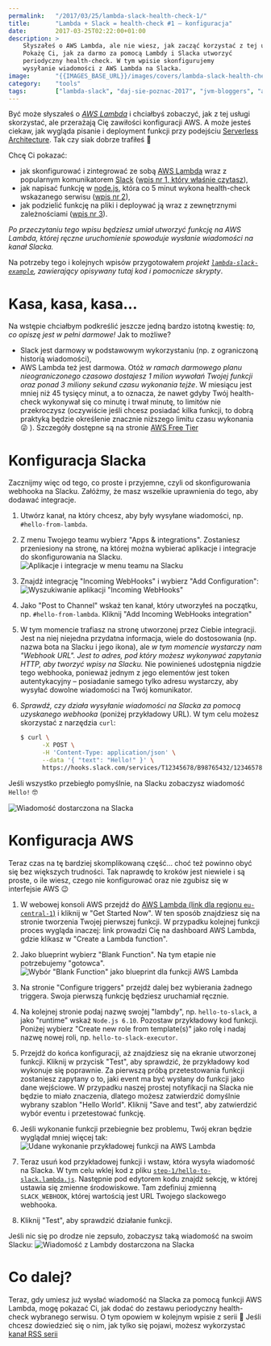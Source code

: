 ```yaml
---
permalink:   "/2017/03/25/lambda-slack-health-check-1/"
title:       "Lambda + Slack = health-check #1 — konfiguracja"
date:        2017-03-25T02:22:00+01:00
description: >
    Słyszałeś o AWS Lambda, ale nie wiesz, jak zacząć korzystać z tej usługi?
    Pokażę Ci, jak za darmo za pomocą Lambdy i Slacka utworzyć
    periodyczny health-check. W tym wpisie skonfigurujemy 
    wysyłanie wiadomości z AWS Lambda na Slacka.
image:       "{{IMAGES_BASE_URL}}/images/covers/lambda-slack-health-check-1.png"
category:    "tools"
tags:        ["lambda-slack", "daj-sie-poznac-2017", "jvm-bloggers", "aws", "lambda", "slack", "health-check"]
---
```


Być może słyszałeś o *[AWS Lambda]( https://aws.amazon.com/lambda )*
 i chciałbyś zobaczyć, jak z tej usługi skorzystać, ale przerażają Cię
 zawiłości konfiguracji AWS. A może jesteś ciekaw, jak wygląda
 pisanie i deployment funkcji przy podejściu
 [Serverless Architecture]( https://martinfowler.com/articles/serverless.html ).
 Tak czy siak dobrze trafiłeś 🙂 

Chcę Ci pokazać:
* jak skonfigurować i zintegrować ze sobą [AWS Lambda]( https://aws.amazon.com/lambda )
  wraz z popularnym komunikatorem [Slack]( https://slack.com/ )
  ([wpis nr 1, który właśnie czytasz]( /blog/2017/03/25/lambda-slack-health-check-1/ )),
* jak napisać funkcję w [node.js]( https://nodejs.org/en/ ),
  która co 5 minut wykona health-check wskazanego serwisu
   ([wpis nr 2]( /blog/2017/04/03/lambda-slack-health-check-2/ )),
* jak podzielić funkcję na pliki i deploywać ją wraz z zewnętrznymi
  zależnościami
  ([wpis nr 3]( /blog/2017/04/18/lambda-slack-health-check-3/ )).
  
*Po przeczytaniu tego wpisu będziesz umiał utworzyć funkcję na AWS Lambda,
 której ręczne uruchomienie spowoduje wysłanie wiadomości na kanał Slacka.*
 
Na potrzeby tego i kolejnych wpisów przygotowałem *projekt
 [`lambda-slack-example`]( https://gitlab.com/timbercode/lambda-slack-example ),
 zawierający opisywany tutaj kod i pomocnicze skrypty*.
  
# Kasa, kasa, kasa…
 
Na wstępie chciałbym podkreślić jeszcze jedną bardzo istotną kwestię:
 *to, co opiszę jest w pełni darmowe!* Jak to możliwe?
 * Slack jest darmowy w podstawowym wykorzystaniu (np. z ograniczoną
   historią wiadomości),
 * AWS Lambda też jest darmowa. Otóż *w ramach darmowego planu nieograniczonego
   czasowo dostajesz 1 milion wywołań Twojej funkcji oraz ponad 3 miliony sekund
   czasu wykonania tejże*. W miesiącu jest mniej niż 45 tysięcy minut, a to
   oznacza, że nawet gdyby Twój health-check wykonywał się co minutę i trwał
   minutę, to limitów nie przekroczysz (oczywiście jeśli chcesz posiadać kilka
   funkcji, to dobrą praktyką będzie określenie znacznie niższego limitu czasu
   wykonania 😜 ). Szczegóły dostępne są na stronie 
   [AWS Free Tier]( https://aws.amazon.com/free/ )
  
# Konfiguracja Slacka

Zacznijmy więc od tego, co proste i przyjemne, czyli od skonfigurowania
 webhooka na Slacku. Załóżmy, że masz wszelkie uprawnienia do tego, aby 
 dodawać integracje.
 
1. Utwórz kanał, na który chcesz, aby były wysyłane wiadomości,
   np. `#hello-from-lambda`.
   
2. Z menu Twojego teamu wybierz "Apps & integrations". Zostaniesz przeniesiony
   na stronę, na której można wybierać aplikacje i integracje do skonfigurowania
   na Slacku.
   ![Aplikacje i integracje w menu teamu na Slacku]( {{IMAGES_BASE_URL}}/images/content/lambda-slack-health-check-1/slack-team-menu-apps.png )
   
3. Znajdź integrację "Incoming WebHooks" i wybierz "Add Configuration":
   ![Wyszukiwanie aplikacji "Incoming WebHooks"]( {{IMAGES_BASE_URL}}/images/content/lambda-slack-health-check-1/slack-apps-incoming-webhooks.png )

4. Jako "Post to Channel" wskaż ten kanał, który utworzyłeś na początku,
   np. `#hello-from-lambda`. Kliknij "Add Incoming WebHooks integration"

5. W tym momencie trafiasz na stronę utworzonej przez Ciebie integracji.
   Jest na niej niejedna przydatna informacja, wiele do dostosowania 
   (np. nazwa bota na Slacku i jego ikona), ale *w tym momencie wystarczy
   nam "Webhook URL". Jest to adres, pod który możesz
   wykonywać zapytania HTTP, aby tworzyć wpisy na Slacku.* Nie powinieneś
   udostępnia nigdzie tego webhooka, ponieważ jednym z jego elementów jest
   token autentykacyjny – posiadanie
   samego tylko adresu wystarczy, aby wysyłać dowolne wiadomości
   na Twój komunikator. 
   
6. *Sprawdź, czy działa wysyłanie wiadomości na Slacka za pomocą
   uzyskanego webhooka* (poniżej przykładowy URL).
   W tym celu możesz skorzystać z narzędzia `curl`:
   ```bash
   $ curl \
         -X POST \
         -H 'Content-Type: application/json' \
         --data '{ "text": "Hello!" }' \
         https://hooks.slack.com/services/T12345678/B98765432/12346578hgfedcba87654321
   ```
   
Jeśli wszystko przebiegło pomyślnie, na Slacku zobaczysz wiadomość `Hello!` 🤓

![Wiadomość dostarczona na Slacka]( {{IMAGES_BASE_URL}}/images/content/lambda-slack-health-check-1/slack-webhook-test.png )

# Konfiguracja AWS

Teraz czas na tę bardziej skomplikowaną część… choć też powinno obyć się bez
 większych trudności. Tak naprawdę to kroków jest niewiele i są proste, o ile
 wiesz, czego nie konfigurować oraz nie zgubisz się w interfejsie AWS 😉
 
1. W webowej konsoli AWS przejdź do
   [AWS Lambda (link dla regionu `eu-central-1`)]( https://eu-central-1.console.aws.amazon.com/lambda )
   i kliknij w "Get Started Now". W ten sposób znajdziesz się na stronie
   tworzenia Twojej pierwszej funkcji. W przypadku kolejnej funkcji
   proces wygląda inaczej: link prowadzi Cię na dashboard AWS Lambda,
   gdzie klikasz w "Create a Lambda function".
   
2. Jako blueprint wybierz "Blank Function". Na tym etapie nie potrzebujemy "gotowca".
   ![Wybór "Blank Function" jako blueprint dla funkcji AWS Lambda]( {{IMAGES_BASE_URL}}/images/content/lambda-slack-health-check-1/aws-blank-function-blueprint.png )

3. Na stronie "Configure triggers" przejdź dalej bez wybierania żadnego triggera.
   Swoja pierwszą funkcję będziesz uruchamiał ręcznie.

4. Na kolejnej stronie podaj nazwę swojej "lambdy", np. `hello-to-slack`,
   a jako "runtime" wskaż `Node.js 6.10`. Pozostaw przykładowy kod funkcji.
   Poniżej wybierz "Create new role from template(s)" jako rolę
   i nadaj nazwę nowej roli, np. `hello-to-slack-executor`.
   
5. Przejdź do końca konfiguracji, aż znajdziesz się na ekranie utworzonej funkcji.
   Kliknij w przycisk "Test", aby sprawdzić, że przykładowy kod wykonuje się poprawnie.
   Za pierwszą próbą przetestowania funkcji zostaniesz zapytany o to, jaki
   event ma być wysłany do funkcji jako dane wejściowe. W przypadku 
   naszej prostej notyfikacji na Slacka nie będzie to miało znaczenia,
   dlatego możesz zatwierdzić domyślnie wybrany szablon "Hello World".
   Kliknij "Save and test", aby zatwierdzić wybór eventu
   i przetestować funkcję.
   
6. Jeśli wykonanie funkcji przebiegnie bez problemu, Twój ekran będzie wyglądał
   mniej więcej tak:
   ![Udane wykonanie przykładowej funkcji na AWS Lambda]( {{IMAGES_BASE_URL}}/images/content/lambda-slack-health-check-1/lambda-hello-world-success.png )
   
7. Teraz usuń kod przykładowej funkcji i wstaw, która wysyła wiadomość na Slacka.
   W tym celu wklej kod z pliku
   [`step-1/hello-to-slack.lambda.js`]( https://gitlab.com/timbercode/lambda-slack-example/blob/master/step-1/hello-to-slack.lambda.js ).
   Następnie pod edytorem kodu znajdź sekcję, w której ustawia się zmienne
   środowiskowe. Tam zdefiniuj zmienną `SLACK_WEBHOOK`, której wartością
   jest URL Twojego slackowego webhooka.
   
8. Kliknij "Test", aby sprawdzić działanie funkcji.

Jeśli nic się po drodze nie zepsuło, zobaczysz taką wiadomość na swoim Slacku:
![Wiadomość z Lambdy dostarczona na Slacka]( {{IMAGES_BASE_URL}}/images/content/lambda-slack-health-check-1/slack-lambda-test.png )
   
# Co dalej?

Teraz, gdy umiesz już wysłać wiadomość na Slacka za pomocą funkcji 
 AWS Lambda, mogę pokazać Ci, jak dodać do zestawu periodyczny
 health-check wybranego serwisu. O tym opowiem w kolejnym wpisie z serii 🙂
 Jeśli chcesz dowiedzieć się o nim, jak tylko się pojawi, możesz wykorzystać
 [kanał RSS serii]( /blog/tag/lambda-slack/feed.xml )
